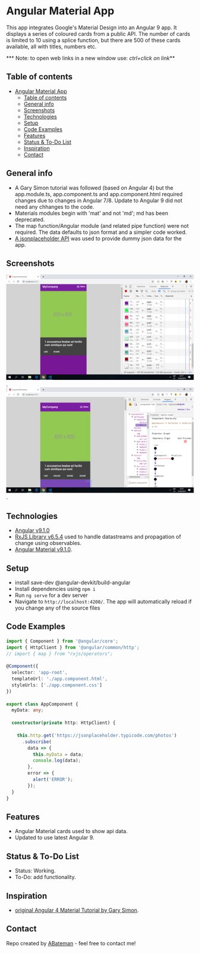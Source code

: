 # Angular Material App

This app integrates Google's Material Design into an Angular 9 app. It displays a series of coloured cards from a public API. The number of cards is limited to 10 using a splice function, but there are 500 of these cards available, all with titles, numbers etc.

*** Note: to open web links in a new window use: _ctrl+click on link_**

## Table of contents

* [Angular Material App](#angular-material-app)
  * [Table of contents](#table-of-contents)
  * [General info](#general-info)
  * [Screenshots](#screenshots)
  * [Technologies](#technologies)
  * [Setup](#setup)
  * [Code Examples](#code-examples)
  * [Features](#features)
  * [Status & To-Do List](#status--to-do-list)
  * [Inspiration](#inspiration)
  * [Contact](#contact)

## General info

* A Gary Simon tutorial was followed (based on Angular 4) but the app.module.ts, app.component.ts and app.component.html required changes due to changes in Angular 7/8. Update to Angular 9 did not need any chhanges to the code.
* Materials modules begin with 'mat' and not 'md'; md has been deprecated.
* The map function/Angular module (and related pipe function) were not required. The data defaults to json format and a simpler code worked.
* [A jsonplaceholder API](https://jsonplaceholder.typicode.com/photos) was used to provide dummy json data for the app.

## Screenshots

![Example screenshot](./img/angular-mat-cards.png).
![Example screenshot](./img/mat-cards-augury.png).

## Technologies

* [Angular v9.1.0](https://angular.io/)
* [RxJS Library v6.5.4](https://angular.io/guide/rx-library) used to handle datastreams and propagation of change using observables.
* [Angular Material v9.1.0](https://material.angular.io/).

## Setup


* install save-dev @angular-devkit/build-angular
* Install dependencies using `npm i`
* Run `ng serve` for a dev server
* Navigate to `http://localhost:4200/`. The app will automatically reload if you change any of the source files

## Code Examples

```typescript
import { Component } from '@angular/core';
import { HttpClient } from '@angular/common/http';
// import { map } from "rxjs/operators";

@Component({
  selector: 'app-root',
  templateUrl: './app.component.html',
  styleUrls: ['./app.component.css']
})

export class AppComponent {
  myData: any;

  constructor(private http: HttpClient) {

    this.http.get('https://jsonplaceholder.typicode.com/photos')
      .subscribe(
        data => {
          this.myData = data;
          console.log(data);
        },
        error => {
          alert('ERROR');
        });
  }
}

```

## Features

* Angular Material cards used to show api data.
* Updated to use latest Angular 9.

## Status & To-Do List

* Status: Working.
* To-Do: add functionality.

## Inspiration

* [original Angular 4 Material Tutorial by Gary Simon](https://coursetro.com/posts/code/67/Angular-4-Material-Tutorial).

## Contact

Repo created by [ABateman](https://www.andrewbateman.org) - feel free to contact me!
